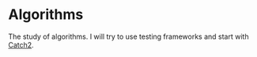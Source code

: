 # Algorithms
The study of algorithms.
I will try to use testing frameworks and start with [Catch2](https://github.com/catchorg/Catch2.git).
